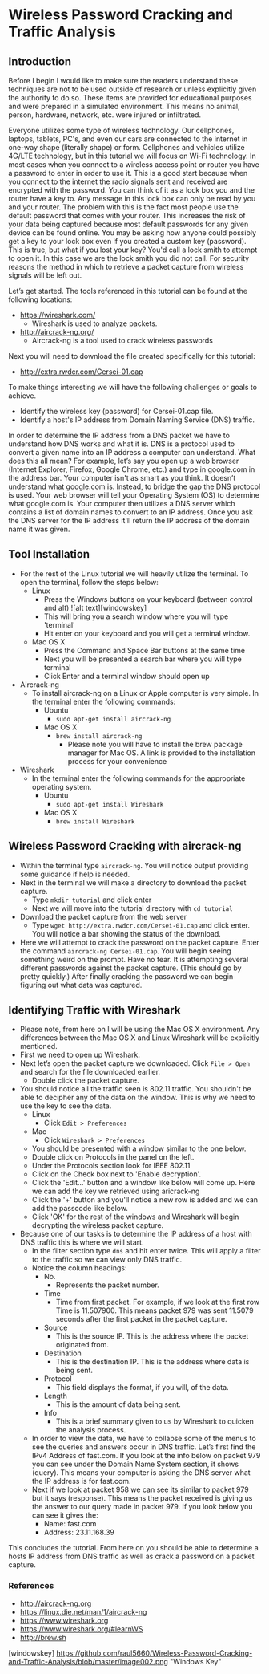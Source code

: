 # Wireless Password Cracking and Traffic Analysis

## Introduction

Before I begin I would like to make sure the readers understand these techniques are not to be used outside of research or unless explicitly given the authority to do so. These items are provided for educational purposes and were prepared in a simulated environment. This means no animal, person, hardware, network, etc. were injured or infiltrated.

Everyone utilizes some type of wireless technology. Our cellphones, laptops, tablets, PC's, and even our cars are connected to the internet in one-way shape (literally shape) or form. Cellphones and vehicles utilize 4G/LTE technology, but in this tutorial we will focus on Wi-Fi technology. In most cases when you connect to a wireless access point or router you have a password to enter in order to use it. This is a good start because when you connect to the internet the radio signals sent and received are encrypted with the password. You can think of it as a lock box you and the router have a key to. Any message in this lock box can only be read by you and your router. The problem with this is the fact most people use the default password that comes with your router. This increases the risk of your data being captured because most default passwords for any given device can be found online. You may be asking how anyone could possibly get a key to your lock box even if you created a custom key (password). This is true, but what if you lost your key? You'd call a lock smith to attempt to open it. In this case we are the lock smith you did not call. For security reasons the method in which to retrieve a packet capture from wireless signals will be left out.

Let’s get started. The tools referenced in this tutorial can be found at the following locations:
* https://wireshark.com/
    * Wireshark is used to analyze packets.
* http://aircrack-ng.org/
    * Aircrack-ng is a tool used to crack wireless passwords

Next you will need to download the file created specifically for this tutorial:
* http://extra.rwdcr.com/Cersei-01.cap

To make things interesting we will have the following challenges or goals to achieve.
* Identify the wireless key (password) for Cersei-01.cap file.
* Identify a host's IP address from Domain Naming Service (DNS) traffic.

In order to determine the IP address from a DNS packet we have to understand how DNS works and what it is. DNS is a protocol used to convert a given name into an IP address a computer can understand. What does this all mean? For example, let’s say you open up a web browser (Internet Explorer, Firefox, Google Chrome, etc.) and type in google.com in the address bar. Your computer isn't as smart as you think. It doesn’t understand what google.com is. Instead, to bridge the gap the DNS protocol is used. Your web browser will tell your Operating System (OS) to determine what google.com is. Your computer then utilizes a DNS server which contains a list of domain names  to convert to an IP address. Once you ask the DNS server for the IP address it'll return the IP address of the domain name it was given.

## Tool Installation
* For the rest of the Linux tutorial we will heavily utilize the terminal. To open the terminal, follow the steps below:
	* Linux
		* Press the Windows buttons on your keyboard (between control and alt)
		![alt text][windowskey]
		* This will bring you a search window where you will type 'terminal'
		* Hit enter on your keyboard and you will get a terminal window.
	* Mac OS X
		* Press the Command and Space Bar buttons at the same time
		* Next you will be presented a search bar where you will type terminal
		* Click Enter and a terminal window should open up
* Aircrack-ng
	* To install aircrack-ng on a Linux or Apple computer is very simple. In the terminal enter the following commands:
		* Ubuntu
			* `sudo apt-get install aircrack-ng`
		* Mac OS X
			* `brew install aircrack-ng`
				* Please note you will have to install the brew package manager for Mac OS. A link is provided to the installation process for your convenience   
* Wireshark 
	* In the terminal enter the following commands for the appropriate operating system.
		* Ubuntu
			* `sudo apt-get install Wireshark`
		* Mac OS X
			* `brew install Wireshark`

## Wireless Password Cracking with aircrack-ng
* Within the terminal type `aircrack-ng`. You will notice output providing some guidance if help is needed.
* Next in the terminal we will make a directory to download the packet capture.
	* Type `mkdir tutorial` and click enter
	* Next we will move into the tutorial directory with `cd tutorial`
* Download the packet capture from the web server
	* Type `wget http://extra.rwdcr.com/Cersei-01.cap` and click enter. You will notice a bar showing the status of the download.
* Here we will attempt to crack the password on the packet capture. Enter the command `aircrack-ng Cersei-01.cap`. You will begin seeing something weird on the prompt. Have no fear. It is attempting several different passwords against the packet capture. (This should go by pretty quickly.) After finally cracking the password we can begin figuring out what data was captured.

## Identifying Traffic with Wireshark
* Please note, from here on I will be using the Mac OS X environment. Any differences between the Mac OS X and Linux Wireshark will be explicitly mentioned.
* First we need to open up Wireshark.
* Next let’s open the packet capture we downloaded. Click `File > Open` and search for the file downloaded earlier.
	* Double click the packet capture.
* You should notice  all the traffic seen is 802.11 traffic. You shouldn't be able to decipher any of the data on the window. This is why we need to use the key to see the data. 
	* Linux
		* Click `Edit > Preferences`
	* Mac
		* Click `Wireshark > Preferences`
	* You should be presented with a window similar to the one below.
	* Double click on Protocols in the panel on the left.
	* Under the Protocols section look for IEEE 802.11
	* Click on the Check box next to 'Enable decryption'.
	* Click the 'Edit…' button and a window like below will come up. Here we can add the key we retrieved using aricrack-ng 
	* Click the '+' button and you'll notice a new row is added and we can add the passcode like below. 
	* Click 'OK' for the rest of the windows and Wireshark will begin decrypting the wireless packet capture.
* Because one of our tasks is to determine the IP address of a host with DNS traffic this is where we will start.
	* In the filter section type `dns` and hit enter twice. This will apply a filter to the traffic so  we can view only DNS traffic.
	* Notice the column headings:
		* No. 
			* Represents the packet number.
		* Time
			* Time from first packet. For example, if we look at the first row Time is 11.507900. This means packet 979 was sent 11.5079 seconds after the first packet in the packet capture.
		* Source
			* This is the source IP. This is the address where the packet originated from.
		* Destination
			* This is the destination IP. This is the address where data is being sent.
		* Protocol
			* This field displays the format, if you will, of the data.
		* Length
			* This is the amount of data being sent.
		* Info
			* This is a brief summary given to us by Wireshark to quicken the analysis process. 
	* In order to view the data, we have to collapse some of the menus to see the queries and answers occur in DNS traffic. Let’s first find the IPv4 Address of fast.com. If you look at the info below on packet 979 you can see under the Domain Name System section, it shows (query). This means your computer is asking the DNS server what the IP address is for fast.com.
	* Next if we look at packet 958 we can see its similar to packet 979 but it says (response). This means the packet received is giving us the answer to our query made in packet 979. If you look below you can see it gives the:
		* Name: fast.com
		* Address: 23.11.168.39
 
This concludes the tutorial. From here on you should be able to determine a hosts IP address from DNS traffic as well as crack a password on a packet capture. 
 
### References
* http://aircrack-ng.org
* https://linux.die.net/man/1/aircrack-ng
* https://www.wireshark.org
* https://www.wireshark.org/#learnWS
* http://brew.sh

[windowskey] https://github.com/raul5660/Wireless-Password-Cracking-and-Traffic-Analysis/blob/master/image002.png "Windows Key"
